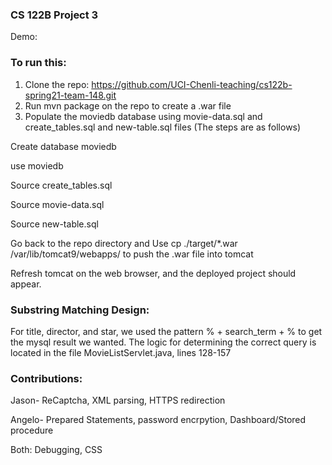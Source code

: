 ### CS 122B Project 3
Demo: 

### To run this:
1. Clone the repo: https://github.com/UCI-Chenli-teaching/cs122b-spring21-team-148.git
2. Run mvn package on the repo to create a .war file
3. Populate the moviedb database using movie-data.sql and create_tables.sql and new-table.sql files (The steps are as follows)

Create database moviedb

use moviedb

Source create_tables.sql

Source movie-data.sql

Source new-table.sql


Go back to the repo directory and Use cp ./target/*.war /var/lib/tomcat9/webapps/ to push the .war file into tomcat

Refresh tomcat on the web browser, and the deployed project should appear.

### Substring Matching Design:
For title, director, and star, we used the pattern % + search_term + % to get the mysql result we wanted.
The logic for determining the correct query is located in the file MovieListServlet.java, lines 128-157

### Contributions:

Jason- ReCaptcha, XML parsing, HTTPS redirection

Angelo- Prepared Statements, password encrpytion, Dashboard/Stored procedure

Both: Debugging, CSS
